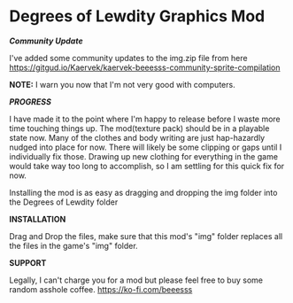 # Degrees of Lewdity Graphics Mod


***Community Update***

I've added some community updates to the img.zip file from here https://gitgud.io/Kaervek/kaervek-beeesss-community-sprite-compilation


****NOTE:****
I warn you now that I'm not very good with computers.

***PROGRESS***

I have made it to the point where I'm happy to release before I waste more time touching things up. The mod(texture pack) should be in a playable state now. Many of the clothes and body writing are just hap-hazardly nudged into place for now. There will likely be some clipping or gaps until I individually fix those. Drawing up new clothing for everything in the game would take way too long to accomplish, so I am settling for this quick fix for now.

Installing the mod is as easy as dragging and dropping the img folder into the Degrees of Lewdity folder

**INSTALLATION**

Drag and Drop the files, make sure that this mod's "img" folder replaces all the files in the game's "img" folder.

**SUPPORT**

Legally, I can't charge you for a mod but please feel free to buy some random asshole coffee.
https://ko-fi.com/beeesss
